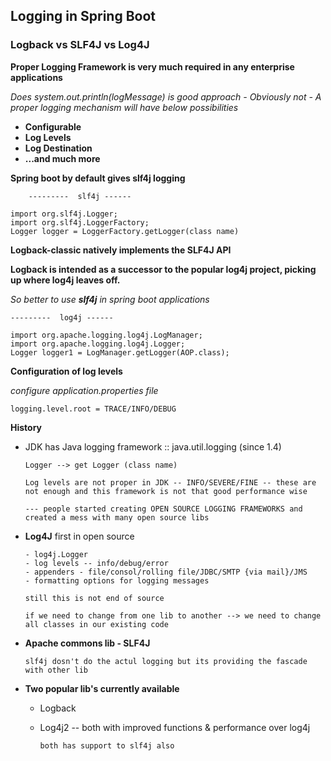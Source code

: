 ## Logging in Spring Boot

### Logback vs SLF4J vs Log4J

**Proper Logging Framework is very much required in any enterprise applications**

*Does system.out.println(logMessage) is good approach - Obviously not - A proper logging mechanism will have below possibilities*

- **Configurable**
- **Log Levels**
- **Log Destination**
- **...and much more**

**Spring boot by default gives slf4j logging**

    
        ---------  slf4j ------

    import org.slf4j.Logger;
    import org.slf4j.LoggerFactory;
    Logger logger = LoggerFactory.getLogger(class name)
    
 **Logback-classic natively implements the SLF4J API**
 
 **Logback is intended as a successor to the popular log4j project, picking up where log4j leaves off.**
 
 *So better to use **slf4j** in spring boot applications*
    
    ---------  log4j ------
    
    import org.apache.logging.log4j.LogManager;
    import org.apache.logging.log4j.Logger;
    Logger logger1 = LogManager.getLogger(AOP.class);

    
**Configuration of log levels**

*configure application.properties file*

    logging.level.root = TRACE/INFO/DEBUG
    
    
**History**

   - JDK has Java logging framework :: java.util.logging (since 1.4)
     
         Logger --> get Logger (class name)
         
         Log levels are not proper in JDK -- INFO/SEVERE/FINE -- these are not enough and this framework is not that good performance wise
         
         --- people started creating OPEN SOURCE LOGGING FRAMEWORKS and created a mess with many open source libs
         
   - **Log4J** first in open source
   
         - log4j.Logger
         - log levels -- info/debug/error
         - appenders - file/consol/rolling file/JDBC/SMTP {via mail}/JMS
         - formatting options for logging messages
         
         still this is not end of source
         
         if we need to change from one lib to another --> we need to change all classes in our existing code
   
   - **Apache commons lib - SLF4J**
   
         slf4j dosn't do the actul logging but its providing the fascade with other lib
         
   - **Two popular lib's currently available**
    
     - Logback
     - Log4j2   --  both with improved functions & performance over log4j
        
           both has support to slf4j also
   